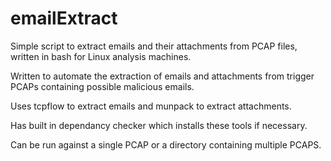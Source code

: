 # emailExtract
Simple script to extract emails and their attachments from PCAP files, written in bash for Linux analysis machines.

Written to automate the extraction of emails and attachments from trigger PCAPs containing possible malicious emails.

Uses tcpflow to extract emails and munpack to extract attachments.

Has built in dependancy checker which installs these tools if necessary.

Can be run against a single PCAP or a directory containing multiple PCAPS.

